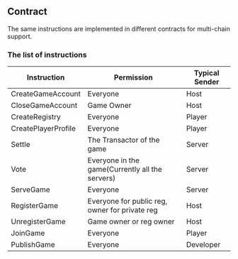 ## Contract

The same instructions are implemented in different contracts for multi-chain support.

### The list of instructions


| Instruction         | Permission                                      | Typical Sender |
|---------------------|-------------------------------------------------|----------------|
| CreateGameAccount   | Everyone                                        | Host           |
| CloseGameAccount    | Game Owner                                      | Host           |
| CreateRegistry      | Everyone                                        | Player         |
| CreatePlayerProfile | Everyone                                        | Player         |
| Settle              | The Transactor of the game                      | Server         |
| Vote                | Everyone in the game(Currently all the servers) | Server         |
| ServeGame           | Everyone                                        | Server         |
| RegisterGame        | Everyone for public reg, owner for private reg  | Host           |
| UnregisterGame      | Game owner or reg owner                         | Host           |
| JoinGame            | Everyone                                        | Player         |
| PublishGame         | Everyone                                        | Developer      |
